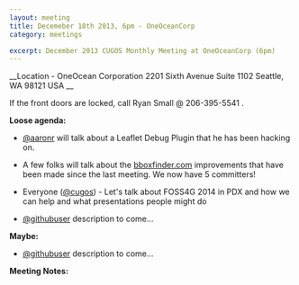 ```yaml
---
layout: meeting
title: Decemeber 18th 2013, 6pm - OneOceanCorp
category: meetings

excerpt: December 2013 CUGOS Monthly Meeting at OneOceanCorp (6pm)
---
```


__Location -  OneOcean Corporation 2201 Sixth Avenue Suite 1102 Seattle, WA 98121 USA __

If the front doors are locked, call Ryan Small @ 206-395-5541 .

__Loose agenda:__

- [@aaronr](https://github.com/aaronr) will talk about a Leaflet Debug Plugin that he has been hacking on.
- A few folks will talk about the [bboxfinder.com](http://bboxfinder.com/) improvements that have been made since the last meeting.  We now have 5 committers!
- Everyone ([@cugos](https://github.com/cugos)) - Let's talk about FOSS4G 2014 in PDX and how we can help and what presentations people might do

- [@githubuser](https://yoururl.com/) description to come...

__Maybe:__

- [@githubuser](https://yoururl.com/) description to come...

__Meeting Notes:__

